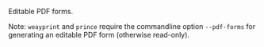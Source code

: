 Editable PDF forms.

Note: `weayprint` and `prince` require the commandline option `--pdf-forms` for
generating an editable PDF form (otherwise read-only).


